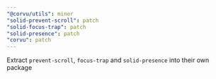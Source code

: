 ```yaml
---
"@corvu/utils": minor
"solid-prevent-scroll": patch
"solid-focus-trap": patch
"solid-presence": patch
"corvu": patch
---
```


Extract `prevent-scroll`, `focus-trap` and `solid-presence` into their own package
